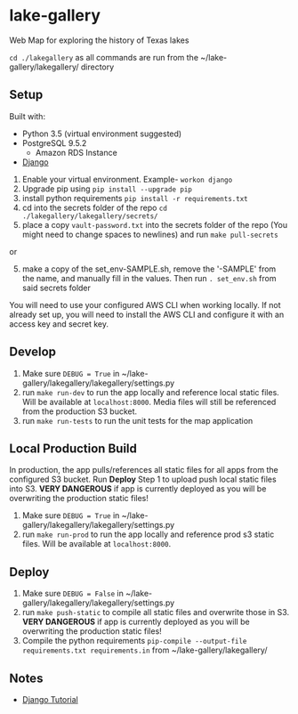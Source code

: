 # lake-gallery
Web Map for exploring the history of Texas lakes

`cd ./lakegallery` as all commands are run from the ~/lake-gallery/lakegallery/ directory

## Setup
Built with:
* Python 3.5 (virtual environment suggested)
* PostgreSQL 9.5.2
  * Amazon RDS Instance
* [Django](https://docs.djangoproject.com/en/1.11/topics/install/)


1. Enable your virtual environment. Example- `workon django`
2. Upgrade pip using `pip install --upgrade pip`
3. install python requirements `pip install -r requirements.txt`
4. cd into the secrets folder of the repo `cd ./lakegallery/lakegallery/secrets/`
5. place a copy `vault-password.txt` into the secrets folder of the repo (You might need to change spaces to newlines) and run `make pull-secrets`
  
  or

5. make a copy of the set_env-SAMPLE.sh, remove the '-SAMPLE' from the name, and manually fill in the values. Then run `. set_env.sh` from said secrets folder

You will need to use your configured AWS CLI when working locally. If not already set up, you will need to install the AWS CLI and configure it with an access key and secret key.

## Develop
1. Make sure `DEBUG = True` in ~/lake-gallery/lakegallery/lakegallery/settings.py
1. run `make run-dev` to run the app locally and reference local static files. Will be available at `localhost:8000`. Media files will still be referenced from the production S3 bucket.
1. run `make run-tests` to run the unit tests for the map application

## Local Production Build
In production, the app pulls/references all static files for all apps from the configured S3 bucket. Run **Deploy** Step 1 to upload push local static files into S3. **VERY DANGEROUS** if app is currently deployed as you will be overwriting the production static files!
1. Make sure `DEBUG = True` in ~/lake-gallery/lakegallery/lakegallery/settings.py
1. run `make run-prod` to run the app locally and reference prod s3 static files. Will be available at `localhost:8000`.

## Deploy
1. Make sure `DEBUG = False` in ~/lake-gallery/lakegallery/lakegallery/settings.py
1. run `make push-static` to compile all static files and overwrite those in S3. **VERY DANGEROUS** if app is currently deployed as you will be overwriting the production static files!
1. Compile the python requirements `pip-compile --output-file requirements.txt requirements.in` from ~/lake-gallery/lakegallery/


## Notes
* [Django Tutorial](https://docs.djangoproject.com/en/1.11/intro/)
